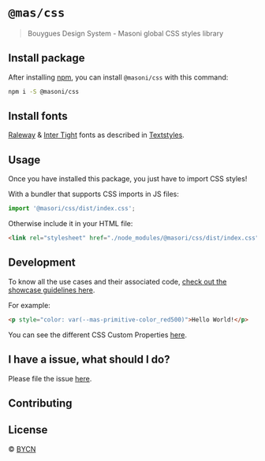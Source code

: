 # `@mas/css`

> Bouygues Design System - Masoni global CSS styles library

## Install package

After installing [npm](https://docs.npmjs.com/downloading-and-installing-node-js-and-npm), you can install `@masoni/css` with this command:

```sh
npm i -S @masoni/css
```

## Install fonts

[Raleway](https://fonts.google.com/specimen/Raleway) &
[Inter Tight](https://fonts.google.com/specimen/Inter+Tight) fonts as described in [Textstyles](https://zeroheight.com/9b39bb2a0/p/32c8aa-textstyles/b/1922ad).

## Usage

Once you have installed this package, you just have to import CSS styles!

With a bundler that supports CSS imports in JS files:

```javascript
import '@masori/css/dist/index.css';
```

Otherwise include it in your HTML file:

```html
<link rel="stylesheet" href="./node_modules/@masori/css/dist/index.css" />
```

## Development

To know all the use cases and their associated code, [check out the showcase guidelines here](#).

For example:

```html
<p style="color: var(--mas-primitive-color_red500)">Hello World!</p>
```

You can see the different CSS Custom Properties [here](#).

## I have a issue, what should I do?

Please file the issue [here](https://github.com/bouygues-construction/design-system-bycn/issues/new).

## Contributing

## License

© [BYCN](https://github.com/bouygues-construction)
